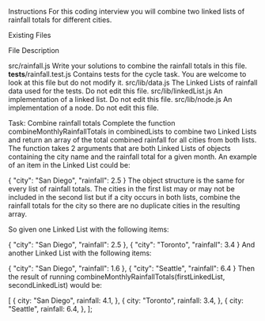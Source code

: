 Instructions
For this coding interview you will combine two linked lists of rainfall totals for different cities.

Existing Files

File Description

src/rainfall.js Write your solutions to combine the rainfall totals in this file.
**tests**/rainfall.test.js Contains tests for the cycle task. You are welcome to look at this file but do not modify it.
src/lib/data.js The Linked Lists of rainfall data used for the tests. Do not edit this file.
src/lib/linkedList.js An implementation of a linked list. Do not edit this file.
src/lib/node.js An implementation of a node. Do not edit this file.

Task: Combine rainfall totals
Complete the function combineMonthlyRainfallTotals in combinedLists to combine two Linked Lists and return an array of the total combined rainfall for all cities from both lists. The function takes 2 arguments that are both Linked Lists of objects containing the city name and the rainfall total for a given month. An example of an item in the Linked List could be:

{
"city": "San Diego",
"rainfall": 2.5
}
The object structure is the same for every list of rainfall totals. The cities in the first list may or may not be included in the second list but if a city occurs in both lists, combine the rainfall totals for the city so there are no duplicate cities in the resulting array.

So given one Linked List with the following items:

{
"city": "San Diego",
"rainfall": 2.5
},
{
"city": "Toronto",
"rainfall": 3.4
}
And another Linked List with the following items:

{
"city": "San Diego",
"rainfall": 1.6
},
{
"city": "Seattle",
"rainfall": 6.4
}
Then the result of running combineMonthlyRainfallTotals(firstLinkedList, secondLinkedList) would be:

[
{
city: "San Diego",
rainfall: 4.1,
},
{
city: "Toronto",
rainfall: 3.4,
},
{
city: "Seattle",
rainfall: 6.4,
},
];
